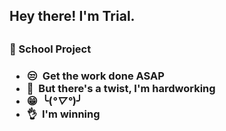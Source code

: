 <h2>Hey there! I'm Trial.<h2>

<h3>🏫 School Project<h3>

- 😒&nbsp; Get the work done ASAP
- 💪&nbsp; But there's a twist, I'm hardworking
- 😁&nbsp; ╰(*°▽°*)╯
- 👌&nbsp; I'm winning